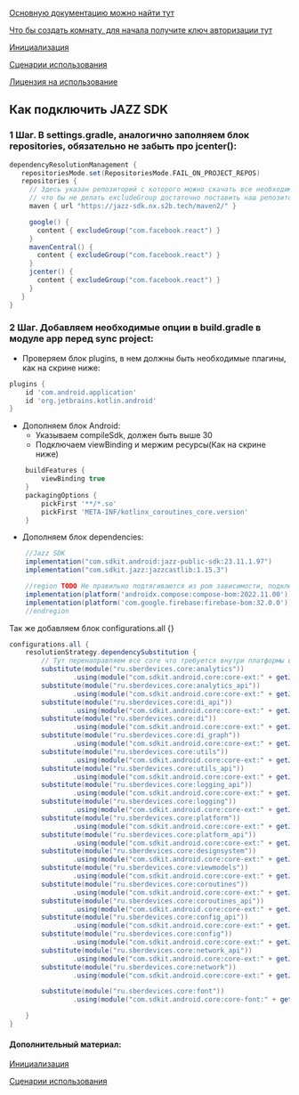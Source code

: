 [Основную документацию можно найти тут](https://clck.ru/35aWZB)

[Что бы создать комнату, для начала получите ключ авторизации тут](https://clck.ru/35aWZw)

[Инициализация](READ-sdk-initialization.md)

[Сценарии использования](READ-sdk-scenarios.md)

[Лицензия на использование](https://clck.ru/35F8h3)

## Как подключить JAZZ SDK
### 1 Шаг. В settings.gradle, аналогично заполняем блок repositories, обязательно не забыть про jcenter():
```groovy
dependencyResolutionManagement {
   repositoriesMode.set(RepositoriesMode.FAIL_ON_PROJECT_REPOS)
   repositories {
     // Здесь указан репозиторий с которого можно скачать все необходимые зависимости,
     // что бы не делать excludeGroup достаточно поставить наш репозиторий выше других
     maven { url "https://jazz-sdk.nx.s2b.tech/maven2/" }

     google() {
       content { excludeGroup("com.facebook.react") }
     }
     mavenCentral() {
       content { excludeGroup("com.facebook.react") }
     }
     jcenter() {
       content { excludeGroup("com.facebook.react") }
     }
   }
}
```

### 2 Шаг. Добавляем необходимые опции в build.gradle в модуле app перед sync project:

* Проверяем блок plugins, в нем должны быть необходимые плагины, как на скрине ниже:
```groovy
plugins {
    id 'com.android.application'
    id 'org.jetbrains.kotlin.android'
}
```
* Дополняем блок Android:
  * Указываем compileSdk, должен быть выше 30
  * Подключаем viewBinding и мержим ресурсы(Как на скрине ниже)
```groovy
    buildFeatures {
        viewBinding true
    }
    packagingOptions {
        pickFirst '**/*.so'
        pickFirst 'META-INF/kotlinx_coroutines_core.version'
    }
 ```
* Дополняем блок dependencies:
```groovy
    //Jazz SDK
    implementation("com.sdkit.android:jazz-public-sdk:23.11.1.97")
    implementation("com.sdkit.jazz:jazzcastlib:1.15.3")

    //region TODO Не правильно подтягиваются из pom зависимости, подключенные через bom
    implementation(platform('androidx.compose:compose-bom:2022.11.00'))
    implementation(platform('com.google.firebase:firebase-bom:32.0.0'))
    //endregion
 ```

Так же добавляем блок configurations.all {}
```groovy
configurations.all {
    resolutionStrategy.dependencySubstitution {
        // Тут перенаправляем все core что требуется внутри платформы в fataar артефакт
        substitute(module("ru.sberdevices.core:analytics"))
                .using(module("com.sdkit.android.core:core-ext:" + getJazzVersion()))
        substitute(module("ru.sberdevices.core:analytics_api"))
                .using(module("com.sdkit.android.core:core-ext:" + getJazzVersion()))
        substitute(module("ru.sberdevices.core:di_api"))
                .using(module("com.sdkit.android.core:core-ext:" + getJazzVersion()))
        substitute(module("ru.sberdevices.core:di"))
                .using(module("com.sdkit.android.core:core-ext:" + getJazzVersion()))
        substitute(module("ru.sberdevices.core:di_graph"))
                .using(module("com.sdkit.android.core:core-ext:" + getJazzVersion()))
        substitute(module("ru.sberdevices.core:utils"))
                .using(module("com.sdkit.android.core:core-ext:" + getJazzVersion()))
        substitute(module("ru.sberdevices.core:utils_api"))
                .using(module("com.sdkit.android.core:core-ext:" + getJazzVersion()))
        substitute(module("ru.sberdevices.core:logging_api"))
                .using(module("com.sdkit.android.core:core-ext:" + getJazzVersion()))
        substitute(module("ru.sberdevices.core:logging"))
                .using(module("com.sdkit.android.core:core-ext:" + getJazzVersion()))
        substitute(module("ru.sberdevices.core:platform"))
                .using(module("com.sdkit.android.core:core-ext:" + getJazzVersion()))
        substitute(module("ru.sberdevices.core:platform_api"))
                .using(module("com.sdkit.android.core:core-ext:" + getJazzVersion()))
        substitute(module("ru.sberdevices.core:designsystem"))
                .using(module("com.sdkit.android.core:core-ext:" + getJazzVersion()))
        substitute(module("ru.sberdevices.core:viewmodels"))
                .using(module("com.sdkit.android.core:core-ext:" + getJazzVersion()))
        substitute(module("ru.sberdevices.core:coroutines"))
                .using(module("com.sdkit.android.core:core-ext:" + getJazzVersion()))
        substitute(module("ru.sberdevices.core:coroutines_api"))
                .using(module("com.sdkit.android.core:core-ext:" + getJazzVersion()))
        substitute(module("ru.sberdevices.core:config_api"))
                .using(module("com.sdkit.android.core:core-ext:" + getJazzVersion()))
        substitute(module("ru.sberdevices.core:config"))
                .using(module("com.sdkit.android.core:core-ext:" + getJazzVersion()))
        substitute(module("ru.sberdevices.core:network_api"))
                .using(module("com.sdkit.android.core:core-ext:" + getJazzVersion()))
        substitute(module("ru.sberdevices.core:network"))
                .using(module("com.sdkit.android.core:core-ext:" + getJazzVersion()))

        substitute(module("ru.sberdevices.core:font"))
                .using(module("com.sdkit.android.core:core-font:" + getJazzVersion()))

    }
}
```


#### Дополнительный материал:

[Инициализация](READ-sdk-initialization.md)

[Сценарии использования](READ-sdk-scenarios.md)